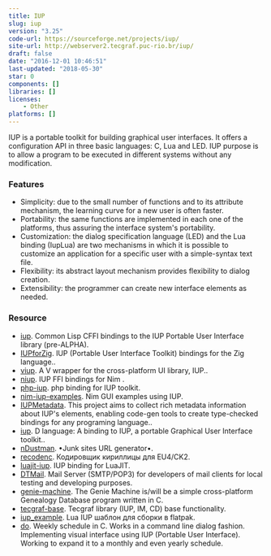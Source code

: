 ```yaml
---
title: IUP
slug: iup
version: "3.25"
code-url: https://sourceforge.net/projects/iup/
site-url: http://webserver2.tecgraf.puc-rio.br/iup/
draft: false
date: "2016-12-01 10:46:51"
last-updated: "2018-05-30"
star: 0
components: []
libraries: []
licenses:
    - Other
platforms: []
---
```

IUP is a portable toolkit for building graphical user interfaces. It offers a configuration API in three basic languages: C, Lua and LED. IUP purpose is to allow a program to be executed in different systems without any modification.

<!--more-->

### Features

- Simplicity: due to the small number of functions and to its attribute mechanism, the learning curve for a new user is often faster.
- Portability: the same functions are implemented in each one of the platforms, thus assuring the interface system's portability.
- Customization: the dialog specification language (LED) and the Lua binding (IupLua) are two mechanisms in which it is possible to customize an application for a specific user with a simple-syntax text file.
- Flexibility: its abstract layout mechanism provides flexibility to dialog creation.
- Extensibility: the programmer can create new interface elements as needed.

### Resource
<!--github-projects-->
- [iup](https://github.com/lispnik/iup). Common Lisp CFFI bindings to the IUP Portable User Interface library (pre-ALPHA).
- [IUPforZig](https://github.com/batiati/IUPforZig). IUP (Portable User Interface Toolkit) bindings for the Zig language..
- [viup](https://github.com/kjlaw89/viup). A V wrapper for the cross-platform UI library, IUP..
- [niup](https://github.com/dariolah/niup). IUP FFI bindings for Nim .
- [php-iup](https://github.com/ghostjat/php-iup). php binding for IUP  toolkit.
- [nim-iup-examples](https://github.com/dariolah/nim-iup-examples). Nim GUI examples using IUP.
- [IUPMetadata](https://github.com/batiati/IUPMetadata). This project aims to collect rich metadata information about IUP's elements, enabling code-gen tools to create type-checked bindings for any programing language..
- [iup](https://github.com/carblue/iup). D language: A binding to IUP, a portable Graphical User Interface toolkit..
- [nDustman](https://github.com/Guevara-chan/nDustman). •Junk sites URL generator•.
- [recodenc](https://github.com/chomobi/recodenc). Кодировщик кириллицы для EU4/CK2.
- [luajit-iup](https://github.com/Playermet/luajit-iup). IUP binding for LuaJIT.
- [DTMail](https://github.com/DanArmor/DTMail). Mail Server (SMTP/POP3) for developers of mail clients for local testing and developing purposes.
- [genie-machine](https://github.com/dheadshot/genie-machine). The Genie Machine is/will be a simple cross-platform Genealogy Database program written in C.
- [tecgraf-base](https://github.com/lispnik/tecgraf-base). Tecgraf library (IUP, IM, CD)  base functionality.
- [iup_example](https://github.com/MrSyabro/iup_example). Lua IUP шаблон для сборки в flatpak.
- [do](https://github.com/marcelofcabral/do). Weekly schedule in C. Works in a command line dialog fashion. Implementing visual interface using IUP (Portable User Interface). Working to expand it to a monthly and even yearly schedule.
